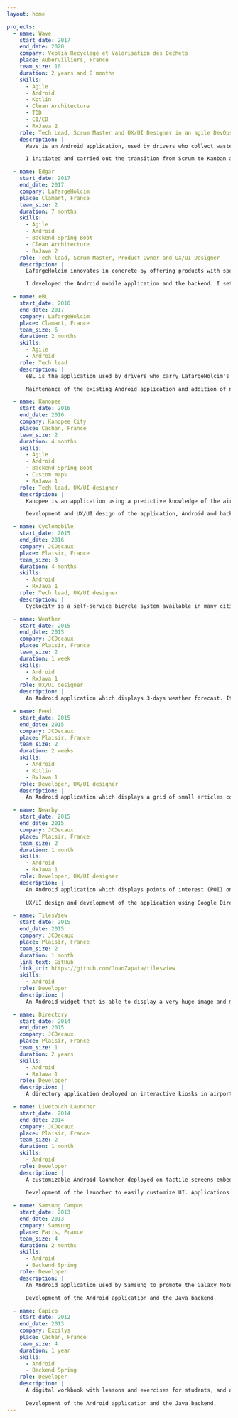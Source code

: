 ```yaml
---
layout: home

projects:
  - name: Wave
    start_date: 2017
    end_date: 2020
    company: Veolia Recyclage et Valorisation des Déchets
    place: Aubervilliers, France
    team_size: 10
    duration: 2 years and 8 months
    skills:
      - Agile
      - Android
      - Kotlin
      - Clean Architecture
      - TDD
      - CI/CD
      - RxJava 2
    role: Tech Lead, Scrum Master and UX/UI Designer in an agile DevOps team
    description: |
      Wave is an Android application, used by drivers who collect waste, to dematerialize the reporting of their work. The operation center has a real-time view of the situation.

      I initiated and carried out the transition from Scrum to Kanban and from Java to Kotlin, the use of Continuous Delivery and Test Driven Development, and an UX/UI redesign.

  - name: Edgar
    start_date: 2017
    end_date: 2017
    company: LafargeHolcim
    place: Clamart, France
    team_size: 2
    duration: 7 months
    skills:
      - Agile
      - Android
      - Backend Spring Boot
      - Clean Architecture
      - RxJava 2
    role: Tech lead, Scrum Master, Product Owner and UX/UI Designer
    description: |
      LafargeHolcim innovates in concrete by offering products with special properties. Although these products are more expensive than common concrete, benefits are there: less labor, less working time... Salesmen have to convince their clients of the benefits. This is the purpose of Edgar, an Android application, that compares the global cost of the different products with information regarding the work to do (surface, labor cost...).

      I developed the Android mobile application and the backend. I set up an agile workflow to work with the concrete business unit. Directly connected to the business, I was responsible for Product Backlog management.

  - name: eBL
    start_date: 2016
    end_date: 2017
    company: LafargeHolcim
    place: Clamart, France
    team_size: 6
    duration: 2 months
    skills:
      - Agile
      - Android
    role: Tech lead
    description: |
      eBL is the application used by drivers who carry LafargeHolcim's products to serve as a dematerialized delivery order.

      Maintenance of the existing Android application and addition of new features like push instead of polling.

  - name: Kanopee
    start_date: 2016
    end_date: 2016
    company: Kanopee City
    place: Cachan, France
    team_size: 2
    duration: 4 months
    skills:
      - Agile
      - Android
      - Backend Spring Boot
      - Custom maps
      - RxJava 1
    role: Tech lead, UX/UI designer
    description: |
      Kanopee is an application using a predictive knowledge of the air quality to estimate user exposure to pollutants. It aims to choose the best place and the best time for user activities.

      Development and UX/UI design of the application, Android and backend. I was directly connected to the CEO.

  - name: Cyclomobile
    start_date: 2015
    end_date: 2016
    company: JCDecaux
    place: Plaisir, France
    team_size: 3
    duration: 4 months
    skills:
      - Android
      - RxJava 1
    role: Tech lead, UX/UI designer
    description: |
      Cyclocity is a self-service bicycle system available in many cities all around the world. Cyclomobile is the Android application used by Cyclocity maintenance staff.

  - name: Weather
    start_date: 2015
    end_date: 2015
    company: JCDecaux
    place: Plaisir, France
    team_size: 2
    duration: 1 week
    skills:
      - Android
      - RxJava 1
    role: UX/UI designer
    description: |
      An Android application which displays 3-days weather forecast. It is deployed on tactile screens embedded into JCDecaux’s furnitures.

  - name: Feed
    start_date: 2015
    end_date: 2015
    company: JCDecaux
    place: Plaisir, France
    team_size: 2
    duration: 2 weeks
    skills:
      - Android
      - Kotlin
      - RxJava 1
    role: Developer, UX/UI designer
    description: |
      An Android application which displays a grid of small articles coming from RSS feeds. It is deployed on tactile screens embedded into JCDecaux’s furnitures.

  - name: Nearby
    start_date: 2015
    end_date: 2015
    company: JCDecaux
    place: Plaisir, France
    team_size: 2
    duration: 1 month
    skills:
      - Android
      - RxJava 1
    role: Developer, UX/UI designer
    description: |
      An Android application which displays points of interest (POI) on a map. It allows user to get information about a POI and to get transit, walking, biking or driving direction to it. It is deployed on tactile screens embedded into JCDecaux’s furnitures.
      
      UX/UI design and development of the application using Google Directions API, Google Places API and an API to get POIs.

  - name: TilesView
    start_date: 2015
    end_date: 2015
    company: JCDecaux
    place: Plaisir, France
    team_size: 2
    duration: 1 month
    link_text: GitHub
    link_uri: https://github.com/JoanZapata/tilesview
    skills:
      - Android
    role: Developer
    description: |
      An Android widget that is able to display a very huge image and make it browsable by cutting them in small tiles. It is used in Directory project to display indoor maps.

  - name: Directory
    start_date: 2014
    end_date: 2015
    company: JCDecaux
    place: Plaisir, France
    team_size: 1
    duration: 2 years
    skills:
      - Android
      - RxJava 1
    role: Developer
    description: |
      A directory application deployed on interactive kiosks in airports and shopping malls.

  - name: Livetouch Launcher
    start_date: 2014
    end_date: 2014
    company: JCDecaux
    place: Plaisir, France
    team_size: 2
    duration: 1 month
    skills:
      - Android
    role: Developer
    description: |    
      A customizable Android launcher deployed on tactile screens embedded into JCDecaux’s furnitures. Launcher UI is easily customizable depending on client.
      
      Development of the launcher to easily customize UI. Applications to display come from a webservice and are managed via a web administration interface.

  - name: Samsung Campus
    start_date: 2013
    end_date: 2013
    company: Samsung
    place: Paris, France
    team_size: 4
    duration: 2 months
    skills:
      - Android
      - Backend Spring
    role: Developer
    description: |    
      An Android application used by Samsung to promote the Galaxy Note series and its S Pen during conferences. Tablets are lent to about fifty people composing the audience. The speaker can send content to the audience and interacts with it via its own tablet.

      Development of the Android application and the Java backend.

  - name: Capico
    start_date: 2012
    end_date: 2013
    company: Excilys
    place: Cachan, France
    team_size: 4
    duration: 1 year
    skills:
      - Android
      - Backend Spring
    role: Developer
    description: |    
      A digital workbook with lessons and exercises for students, and a real-time feedback for teachers.
      
      Development of the Android application and the Java backend.
---
```

